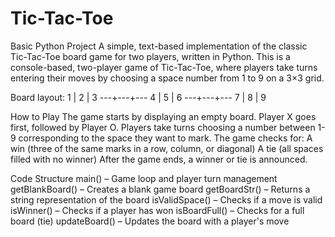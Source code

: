 # Tic-Tac-Toe
Basic Python Project
A simple, text-based implementation of the classic Tic-Tac-Toe board game for two players, written in Python. 
This is a console-based, two-player game of Tic-Tac-Toe, where players take turns entering their moves by choosing a space number from 1 to 9 on a 3×3 grid.

Board layout:
 1 | 2 | 3
---+---+---
 4 | 5 | 6
---+---+---
 7 | 8 | 9
 
How to Play
The game starts by displaying an empty board.
Player X goes first, followed by Player O.
Players take turns choosing a number between 1-9 corresponding to the space they want to mark.
The game checks for:
A win (three of the same marks in a row, column, or diagonal)
A tie (all spaces filled with no winner)
After the game ends, a winner or tie is announced.

Code Structure
main() – Game loop and player turn management
getBlankBoard() – Creates a blank game board
getBoardStr() – Returns a string representation of the board
isValidSpace() – Checks if a move is valid
isWinner() – Checks if a player has won
isBoardFull() – Checks for a full board (tie)
updateBoard() – Updates the board with a player's move
